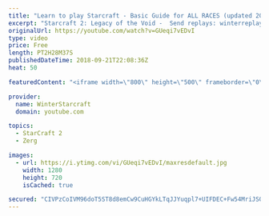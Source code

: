 ```yaml
---
title: "Learn to play Starcraft - Basic Guide for ALL RACES (updated 2017) #2"
excerpt: "Starcraft 2: Legacy of the Void -  Send replays: winterreplays@gmail.com ( -- Watch live at https://www.twitch.tv/wintergaming"
originalUrl: https://youtube.com/watch?v=GUeqi7vEDvI
type: video
price: Free
length: PT2H28M37S
publishedDateTime: 2018-09-21T22:08:36Z
heat: 50

featuredContent: "<iframe width=\"800\" height=\"500\" frameborder=\"0\" src=\"https://www.youtube.com/embed/GUeqi7vEDvI\" allow=\"accelerometer; autoplay; encrypted-media; gyroscope; picture-in-picture\" allowfullscreen></iframe>"

provider:
  name: WinterStarcraft
  domain: youtube.com

topics:
  - StarCraft 2
  - Zerg

images:
  - url: https://i.ytimg.com/vi/GUeqi7vEDvI/maxresdefault.jpg
    width: 1280
    height: 720
    isCached: true

secured: "CIVPzCoIVM96doT5ST8d8emCw9CuHGYkLTqJJYuqpl7+UIFDEC+Fw54MriJSOQQvPrUGDYu4J4QzejtiW9+4QN2U5PLaGGdjBhHm2Zr6wskTZ+68Irlv8MU7CPHLPuKAfRl1yYksfAvDbXdDGL3RnEFk9MoU6nNZ/ZZae3/flpidzTNqw9RG3iChJBFZRDeetn/25ZI2teBq9EeuBcMxJiVOkOjZq8N1GzaC0in1CvPbmhAmncJWvRqUKs8xRp3qjBwMOL3a4nfMu+ScOarb3KYmbIq2iYNODBdkK6/UCjAkcrSZrqmQEDfDE8k0fbkkEIl7YnPwZ5lR4AgaoRyR+CZKacW6QRd9KYnYQs7esPLN0H+rRRNpmCEDRw/9bA9mkbmDGyV4Sl11BzMhD9V0+u+Ad3hV7cXOyaLkeB50wuU=;PXUhN9lLrTRLoEAihqGFew=="
---
```


